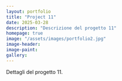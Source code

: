 ```yaml
---
layout: portfolio
title: "Project 11"
date: 2025-03-28
description: "Descrizione del progetto 11"
homepage: true
image: "/assets/images/portfolio2.jpg"
image-header:
image-paint:
gallery:
---
```


Dettagli del progetto 11.
